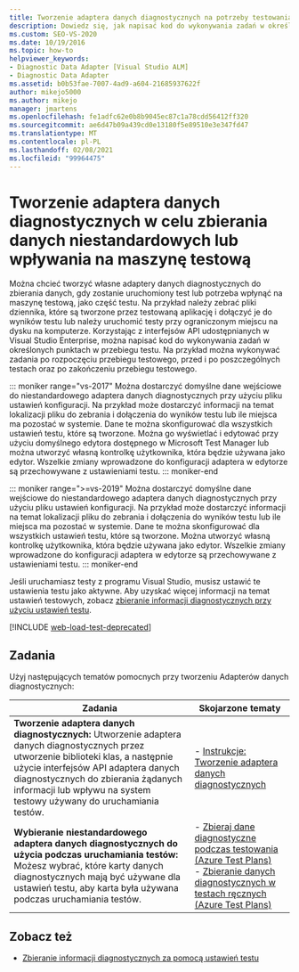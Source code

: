 ```yaml
---
title: Tworzenie adaptera danych diagnostycznych na potrzeby testowania
description: Dowiedz się, jak napisać kod do wykonywania zadań w określonych punktach w przebiegu testowym przy użyciu interfejsów API udostępnionych w Visual Studio Enterprise.
ms.custom: SEO-VS-2020
ms.date: 10/19/2016
ms.topic: how-to
helpviewer_keywords:
- Diagnostic Data Adapter [Visual Studio ALM]
- Diagnostic Data Adapter
ms.assetid: b0b53fae-7007-4ad9-a604-21685937622f
author: mikejo5000
ms.author: mikejo
manager: jmartens
ms.openlocfilehash: fe1adfc62e0b8b9045ec87c1a78cdd56412ff320
ms.sourcegitcommit: ae6d47b09a439cd0e13180f5e89510e3e347fd47
ms.translationtype: MT
ms.contentlocale: pl-PL
ms.lasthandoff: 02/08/2021
ms.locfileid: "99964475"
---
```

# <a name="create-a-diagnostic-data-adapter-to-collect-custom-data-or-affect-a-test-machine"></a>Tworzenie adaptera danych diagnostycznych w celu zbierania danych niestandardowych lub wpływania na maszynę testową

Można chcieć tworzyć własne adaptery danych diagnostycznych do zbierania danych, gdy zostanie uruchomiony test lub potrzeba wpłynąć na maszynę testową, jako część testu. Na przykład należy zebrać pliki dziennika, które są tworzone przez testowaną aplikację i dołączyć je do wyników testu lub należy uruchomić testy przy ograniczonym miejscu na dysku na komputerze. Korzystając z interfejsów API udostępnianych w Visual Studio Enterprise, można napisać kod do wykonywania zadań w określonych punktach w przebiegu testu. Na przykład można wykonywać zadania po rozpoczęciu przebiegu testowego, przed i po poszczególnych testach oraz po zakończeniu przebiegu testowego.

::: moniker range="vs-2017"
Można dostarczyć domyślne dane wejściowe do niestandardowego adaptera danych diagnostycznych przy użyciu pliku ustawień konfiguracji. Na przykład może dostarczyć informacji na temat lokalizacji pliku do zebrania i dołączenia do wyników testu lub ile miejsca ma pozostać w systemie. Dane te można skonfigurować dla wszystkich ustawień testu, które są tworzone. Można go wyświetlać i edytować przy użyciu domyślnego edytora dostępnego w Microsoft Test Manager lub można utworzyć własną kontrolkę użytkownika, która będzie używana jako edytor. Wszelkie zmiany wprowadzone do konfiguracji adaptera w edytorze są przechowywane z ustawieniami testu.
::: moniker-end

::: moniker range=">=vs-2019"
Można dostarczyć domyślne dane wejściowe do niestandardowego adaptera danych diagnostycznych przy użyciu pliku ustawień konfiguracji. Na przykład może dostarczyć informacji na temat lokalizacji pliku do zebrania i dołączenia do wyników testu lub ile miejsca ma pozostać w systemie. Dane te można skonfigurować dla wszystkich ustawień testu, które są tworzone. Można utworzyć własną kontrolkę użytkownika, która będzie używana jako edytor. Wszelkie zmiany wprowadzone do konfiguracji adaptera w edytorze są przechowywane z ustawieniami testu.
::: moniker-end

Jeśli uruchamiasz testy z programu Visual Studio, musisz ustawić te ustawienia testu jako aktywne. Aby uzyskać więcej informacji na temat ustawień testowych, zobacz [zbieranie informacji diagnostycznych przy użyciu ustawień testu](../test/collect-diagnostic-information-using-test-settings.md).

[!INCLUDE [web-load-test-deprecated](includes/web-load-test-deprecated.md)]

## <a name="tasks"></a>Zadania

Użyj następujących tematów pomocnych przy tworzeniu Adapterów danych diagnostycznych:

|Zadania|Skojarzone tematy|
|-|-----------------------|
|**Tworzenie adaptera danych diagnostycznych:** Utworzenie adaptera danych diagnostycznych przez utworzenie biblioteki klas, a następnie użycie interfejsów API adaptera danych diagnostycznych do zbierania żądanych informacji lub wpływu na system testowy używany do uruchamiania testów.|-   [Instrukcje: Tworzenie adaptera danych diagnostycznych](../test/how-to-create-a-diagnostic-data-adapter.md)|
|**Wybieranie niestandardowego adaptera danych diagnostycznych do użycia podczas uruchamiania testów:** Możesz wybrać, które karty danych diagnostycznych mają być używane dla ustawień testu, aby karta była używana podczas uruchamiania testów.|-   [Zbieraj dane diagnostyczne podczas testowania (Azure Test Plans)](/azure/devops/test/collect-diagnostic-data?view=vsts&preserve-view=true)<br />-   [Zbieranie danych diagnostycznych w testach ręcznych (Azure Test Plans)](/azure/devops/test/mtm/collect-more-diagnostic-data-in-manual-tests?view=vsts&preserve-view=true)|

## <a name="see-also"></a>Zobacz też

- [Zbieranie informacji diagnostycznych za pomocą ustawień testu](../test/collect-diagnostic-information-using-test-settings.md)